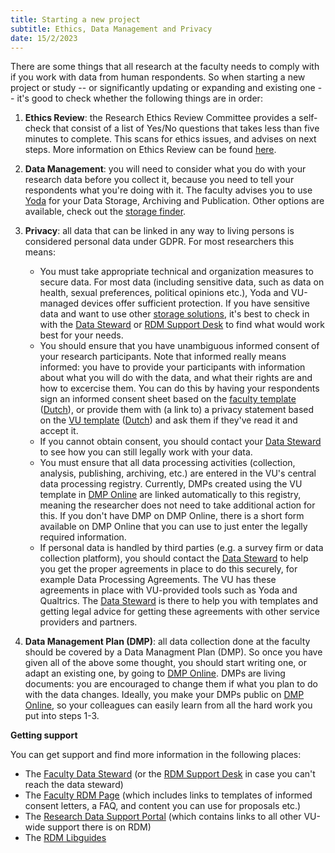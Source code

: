 ```yaml
---
title: Starting a new project
subtitle: Ethics, Data Management and Privacy
date: 15/2/2023
---
```


There are some things that all research at the faculty needs to comply with if you work with data from human respondents. So when starting a new project or study -- or significantly updating or expanding and existing one -- it's good to check whether the following things are in order:

1. **Ethics Review**: the Research Ethics Review Committee provides a self-check that consist of a list of Yes/No questions that takes less than five minutes to complete. This scans for ethics issues, and advises on next steps. More information on Ethics Review can be found [here][rerc].

2. **Data Management**: you will need to consider what you do with your research data before you collect it, because you need to tell your respondents what you're doing with it. The faculty advises you to use [Yoda][yoda] for your Data Storage, Archiving and Publication. Other options are available, check out the [storage finder][storage-finder]. 

3. **Privacy**: all data that can be linked in any way to living persons is considered personal data under GDPR. For most researchers this means:
    - You must take appropriate technical and organization measures to secure data. For most data (including sensitive data, such as data on health, sexual preferences, political opinions etc.), Yoda and VU-managed devices offer sufficient protection. If you have sensitive data and want to use other [storage solutions][storage-finder], it's best to check in with the [Data Steward][datasteward] or [RDM Support Desk][rdmsupport] to find what would work best for your needs.
    - You should ensure that you have unambiguous informed consent of your research participants. Note that informed really means informed: you have to provide your participants with information about what you will do with the data, and what their rights are and how to excercise them. You can do this by having your respondents sign an informed consent sheet based on the [faculty template][informedconsent_en] ([Dutch][informedconsent_nl]), or provide them with (a link to) a privacy statement based on the [VU template][privacystatement_en] ([Dutch][privacystatement_nl]) and ask them if they've read it and accept it. 
    - If you cannot obtain consent, you should contact your [Data Steward][datasteward] to see how you can still legally work with your data.
    - You must ensure that all data processing activities (collection, analysis, publishing, archiving, etc.) are entered in the VU's central data processing registry. Currently, DMPs created using the VU template in [DMP Online][dmponline] are linked automatically to this registry, meaning the researcher does not need to take additional action for this. If you don't have DMP on DMP Online, there is a short form available on DMP Online that you can use to just enter the legally required information. 
    - If personal data is handled by third parties (e.g. a survey firm or data collection platform), you should contact the [Data Steward][datasteward]  to help you get the proper agreements in place to do this securely, for example Data Processing Agreements. The VU has these agreements in place with VU-provided tools such as Yoda and Qualtrics. The [Data Steward][datasteward] is there to help you with templates and getting legal advice for getting these agreements with other service providers and partners.

4. **Data Management Plan (DMP)**: all data collection done at the faculty should be covered by a Data Managment Plan (DMP). So once you have given all of the above some thought, you should start writing one, or adapt an existing one, by going to [DMP Online][dmponline]. DMPs are living documents: you are encouraged to change them if what you plan to do with the data changes. Ideally, you make your DMPs public on [DMP Online][dmponline], so your colleagues can easily learn from all the hard work you put into steps 1-3.


**Getting support**

You can get support and find more information in the following places:

- The [Faculty Data Steward][datasteward] (or the [RDM Support Desk][rdmsupport] in case you can't reach the data steward)
- The [Faculty RDM Page][fss-rdm-info] (which includes links to templates of informed consent letters, a FAQ, and content you can use for proposals etc.)
- The [Research Data Support Portal][rds-portal] (which contains links to all other VU-wide support there is on RDM)
- The [RDM Libguides][libguide]



<!--LINKS-->


<!-- Contacts -->

[rdmsupport]: mailto:RDM@vu.nl 
[datasteward]: mailto:k.leuveld@vu.nl
[privacychampion]: mailto:k.leuveld@vu.nl



<!-- Faculty Pages -->

[rerc]: https://vu.nl/en/employee/social-sciences-getting-started/research-ethics-review-fss
[self-check]: https://vuletteren.eu.qualtrics.com/jfe/form/SV_6hCj2czIWzboW6V
[fss-rdm-info]: https://vu.nl/en/employee/social-sciences-getting-started/data-management-fss
[fss-archiving]: https://github.com/kleuveld/rdm_pages/blob/fss_rdm_policy/_documents/fss_archiving_guidelines.md
[fss-rdm-policy]: https://assets.vu.nl/d8b6f1f5-816c-005b-1dc1-e363dd7ce9a5/4d95b39d-42d0-49c3-8797-382ed7767549/FSW%20Datamanagementbeleid%20ENG.pdf


<!-- VU-wide Resources -->

[libguide]: https://libguides.vu.nl/rdm
[rds-portal]: https://vu.nl/nl/medewerker/research-data-support


<!-- Tools -->

[dmponline]: https://dmponline.vu.nl
[sdcmicro]: https://sdcpractice.readthedocs.io/en/latest/sdcMicro.html
[amnesia]: https://amnesia.openaire.eu/
[yoda]: https://portal.yoda.vu.nl
[storage-finder]: https://vu.nl/en/research/storagefinder
[cryptomator]: https://cryptomator.org/


<!-- Templates -->

[privacystatement_nl]: https://vunl.sharepoint.com/:w:/s/FSW-OE-ResearchOfficeFSS/ESBLrBcDrLhLpzfiVI8nHmUB76Deu6chNA3xehbSeOnemw?e=OA1jdu
[privacystatement_en]: https://vunl.sharepoint.com/:w:/s/FSW-OE-ResearchOfficeFSS/EYTq4TISYv5ElJJzSRxC7IcByRFwKCzlMy8EAiOvBXpZmw?e=PIN51k
[informedconsent_nl]: https://vunl.sharepoint.com/:w:/s/FSW-OE-ResearchOfficeFSS/ERBn_xahKvlLkDUK-U_tftEBotu01tkqAGJEmek6QaW7bA?e=bzCJmT
[informedconsent_en]: https://vunl.sharepoint.com/:w:/s/FSW-OE-ResearchOfficeFSS/EWwt5dMHAfJNgoKtxCfiwBYBi_vH0cad1g6XIrHhyFPE0g?e=zfMy3k


